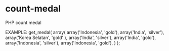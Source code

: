 # count-medal
PHP count medal 

EXAMPLE:
get_medal(
  array(
    array('Indonesia', 'gold'),
    array('India', 'silver'),
    array('Korea Selatan', 'gold' ),
    array('India', 'silver'),
    array('India', 'gold'),
    array('Indonesia', 'silver'),
    array('Indonesia', 'gold'),
    )
  );

